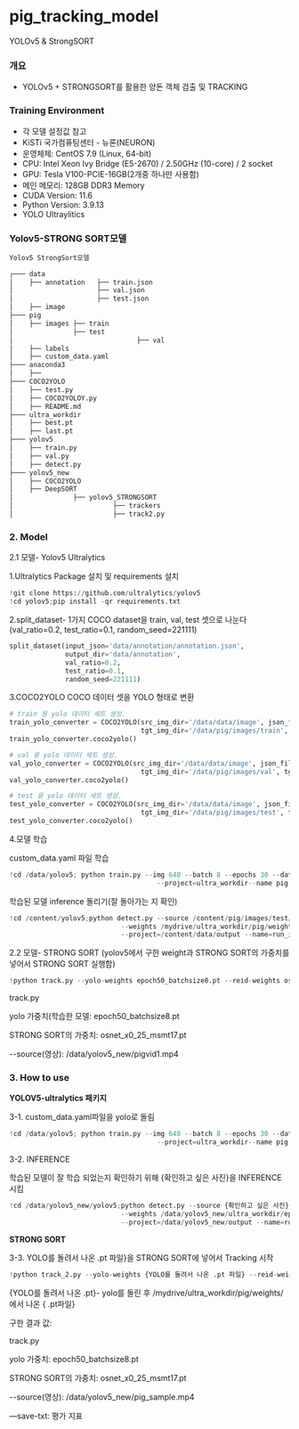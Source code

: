 # pig_tracking_model
YOLOv5 & StrongSORT


### 개요

- YOLOv5 + STRONGSORT를 활용한 양돈 객체 검출 및 TRACKING

### Training Environment

- 각 모델 설정값 참고
- KiSTi 국가컴퓨팅센터 - 뉴론(NEURON)
- 운영체제: CentOS 7.9 (Linux, 64-bit)
- CPU: Intel Xeon Ivy Bridge (E5-2670) / 2.50GHz (10-core) / 2 socket
- GPU: Tesla V100-PCIE-16GB(2개중 하나만 사용함)
- 메인 메모리: 128GB DDR3 Memory
- CUDA Version: 11.6
- Python Version: 3.9.13
- YOLO Ultraylitics

### Yolov5-STRONG SORT모델

```python
Yolov5 StrongSort모델

┌─── data                 
│    ├── annotation   ├── train.json                 
│                     ├── val.json 
│                     ├── test.json              
│    ├── image                
├─── pig                  
│    ├── images ├── train
│               ├── test
│								├── val
│    ├── labels
│    ├── custom_data.yaml
├─── anaconda3
│    ├── 
├─── COCO2YOLO
│    ├── test.py
│    ├── COCO2YOLOY.py
│    ├── README.md
├─── ultra_workdir
│    ├── best.pt
│    ├── last.pt
├─── yolov5
│    ├── train.py
│    ├── val.py
│    ├── detect.py
├─── yolov5_new
│    ├── COCO2YOLO 
│    ├── DeepSORT
│               ├── yolov5_STRONGSORT
│                         ├── trackers  
│                         ├── track2.py  
```

### 2. Model

2.1 모델- Yolov5 Ultralytics

1.Ultralytics Package 설치 및 requirements 설치

```python
!git clone https://github.com/ultralytics/yolov5
!cd yolov5;pip install -qr requirements.txt
```

2.split_dataset- 1가지 COCO dataset을  train, val, test 셋으로 나눈다(val_ratio=0.2, test_ratio=0.1, random_seed=221111)

```python
split_dataset(input_json='data/annotation/annotation.json',
              output_dir='data/annotation',
              val_ratio=0.2,
              test_ratio=0.1,
              random_seed=221111)
```

3.COCO2YOLO COCO 데이터 셋을 YOLO 형태로 변환

```python
# train 용 yolo 데이터 세트 생성. 
train_yolo_converter = COCO2YOLO(src_img_dir='/data/data/image', json_file='data/annotation/seed13/train.json',
                                 tgt_img_dir='/data/pig/images/train', tgt_anno_dir='/data/pig/labels/train')
train_yolo_converter.coco2yolo()

# val 용 yolo 데이터 세트 생성. 
val_yolo_converter = COCO2YOLO(src_img_dir='/data/data/image', json_file='data/annotation/seed13/train.json',
                                 tgt_img_dir='/data/pig/images/val', tgt_anno_dir='/data/pig/labels/val')
val_yolo_converter.coco2yolo()

# test 용 yolo 데이터 세트 생성. 
test_yolo_converter = COCO2YOLO(src_img_dir='/data/data/image', json_file='data/annotation/seed13/train.json',
                                 tgt_img_dir='/data/pig/images/test', tgt_anno_dir='/data/pig/labels/test')
test_yolo_converter.coco2yolo()
```

4.모델 학습

custom_data.yaml 파일 학습

```python
!cd /data/yolov5; python train.py --img 640 --batch 8 --epochs 30 --data pig/custom_data.yaml --weights yolov5l.pt \
                                     --project=ultra_workdir--name pig --exist-ok
```

학습된 모델 inference 돌리기(잘 돌아가는 지 확인)

```python
!cd /content/yolov5;python detect.py --source /content/pig/images/test/ \
                            --weights /mydrive/ultra_workdir/pig/weights/epoch50_batchsize8.pt --conf 0.2 \
                            --project=/content/data/output --name=run_image --exist-ok --line-thickness 2
```

2.2 모델- STRONG SORT (yolov5에서 구한 weight과 STRONG SORT의 가중치를 넣어서 STRONG SORT 실행함)

```python
!python track.py --yolo-weights epoch50_batchsize8.pt --reid-weights osnet_x0_25_msmt17.pt --source /data/yolov5_new/pigvid1.mp4 --line-thickness 2 --conf-thres 0.8 --iou-thres 0.5 --augment --save-vid --save-txt
```

track.py

yolo 가중치(학습한 모델: epoch50_batchsize8.pt

STRONG SORT의 가중치: osnet_x0_25_msmt17.pt

--source(영상): /data/yolov5_new/pigvid1.mp4

### 3. How to use

**YOLOV5-ultralytics 패키지**

3-1.  custom_data.yaml파일을 yolo로 돌림

```python
!cd /data/yolov5; python train.py --img 640 --batch 8 --epochs 30 --data pig/custom_data.yaml --weight yolov51.pt \
                                     --project=ultra_workdir--name pig --exist-ok
```

3-2. INFERENCE

학습된 모델이 잘 학습 되었는지 확인하기 위해 {확인하고 싶은 사진}을 INFERENCE 시킴

```python
!cd /data/yolov5_new/yolov5;python detect.py --source {확인하고 싶은 사진} \
                            --weights /data/yolov5_new/ultra_workdir/epoch50/pig/weights/best.pt --conf 0.2 \
                            --project=/data/yolov5_new/output --name=run_image --exist-ok --line-thickness 2
```

**STRONG SORT**

3-3. YOLO를 돌려서 나온 .pt 파일}을 STRONG SORT에 넣어서 Tracking 시작

```python
!python track_2.py --yolo-weights {YOLO를 돌려서 나온 .pt 파일} --reid-weights osnet_x0_25_msmt17.pt --source /data/yolov5_new/pig_sample.mp4 --line-thickness 2 --conf-thres 0.8 --iou-thres 0.5 --augment --save-vid --save-txt
```

{YOLO를 돌려서 나온 .pt}- yolo를 돌린 후 /mydrive/ultra_workdir/pig/weights/에서 나온 {   .pt파일} 

구한 결과 값: 

track.py

yolo 가중치: epoch50_batchsize8.pt

STRONG SORT의 가중치: osnet_x0_25_msmt17.pt

--source(영상): /data/yolov5_new/pig_sample.mp4

—save-txt: 평가 지표
